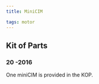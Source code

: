 ```yaml
---
title: MiniCIM

tags: motor
---
```


## Kit of Parts

### 20  -2016

One miniCIM is provided in the KOP.

